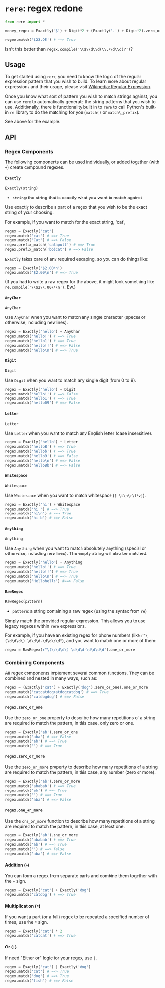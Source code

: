 # `rere`: regex redone

```python
from rere import *

money_regex = Exactly('$') + Digit*2 + (Exactly('.') + Digit*2).zero_or_one

regex.match('$23.95') # ==> True
```

Isn't this better than `regex.compile('\\$\\d\\d(\\.\\d\\d)?')`?

## Usage

To get started using `rere`, you need to know the logic of the regular
expression pattern that you wish to build. To learn more about regular
expressions and their usage, please visit [Wikipedia: Regular
Expression](http://en.wikipedia.org/wiki/Regular_expression).

Once you know what sort of pattern you wish to match strings against, you can
use `rere` to automatically generate the string patterns that you wish to use.
Additionally, there is functionality built in to `rere` to call Python's
built-in `re` library to do the matching for you (`match()` or
`match\_prefix`).

See above for the example.

## API

### Regex Components

The following components can be used individually, or added together (with `+`)
create compound regexes.

#### `Exactly`

```python
Exactly(string)
```

-   `string`: the string that is exactly what you want to match against

Use exactly to describe a part of a regex that you wish to be the exact
string of your choosing.

For example, if you want to match for the exact string, 'cat',

```python
regex = Exactly('cat')
regex.match('cat') # ==> True
regex.match('Cat') # ==> False
regex.prefix_match('catapult') # ==> True
regex.prefix_match('bobcat') # ==> False
```

`Exactly` takes care of any required escaping, so you can do things like: 

```python
regex = Exactly('$2.00\n')
regex.match('$2.00\n') # ==> True
````

(If you had to write a raw regex for the above, it might look something
like `re.compile('\\$2\\.00\\\n')`. Ew.)

#### `AnyChar`

```python
AnyChar
```

Use `AnyChar` when you want to match any single character (special or
otherwise, including newlines). 

```python
regex = Exactly('hello') + AnyChar
regex.match('hello!') # ==> True
regex.match('hello1') # ==> True
regex.match('hello!!') # ==> False
regex.match('hello\n') # ==> True
```

#### `Digit`

```python
Digit
```

Use `Digit` when you want to match any single digit (from 0 to 9).

```python
regex = Exactly('hello') + Digit
regex.match('hello!') # ==> False 
regex.match('hello1') # ==> True
regex.match('hello09') # ==> False 
```

#### `Letter`

```python
Letter
```

Use `Letter` when you want to match any English letter (case insensitive). 

```python
regex = Exactly('hello') + Letter 
regex.match('helloB') # ==> True 
regex.match('hellob') # ==> True
regex.match('hello9') # ==> False 
regex.match('hello\n') # ==> False
regex.match('helloBb') # ==> False
```
#### `Whitespace`

```python
Whitespace
```

Use `Whitespace` when you want to match whitespace (`[ \t\n\r\f\v]`).

```python
regex = Exactly('hi') + Whitespace
regex.match('hi ') # ==> True
regex.match('hi\n') # ==> True
regex.match('hi b') # ==> False
```

#### `Anything`

```python
Anything
```

Use `Anything` when you want to match absolutely anything (special or
otherwise, including newlines). The empty string will also be matched.

```python
regex = Exactly('hello') + Anything
regex.match('hello!') # ==> True
regex.match('hello!!') # ==> True 
regex.match('hello\n') # ==> True
regex.match('Hellohello') #==> False
```

#### `RawRegex`

```python
RawRegex(pattern)
```

-   `pattern`: a string containing a raw regex (using the syntax from `re`)

Simply match the provided regular expression. This allows you to use legacy
regexes within `rere` expressions.

For example, if you have an existing regex for phone numbers (like
`r"\(\d\d\d\) \d\d\d-\d\d\d\d"`), and you want to match one or more of
them:

```python
regex = RawRegex(r"\(\d\d\d\) \d\d\d-\d\d\d\d").one_or_more
```

### Combining Components

All regex components implement several common functions. They can be combined
and nested in many ways, such as:

```python
regex = (Exactly('cat') + Exactly('dog').zero_or_one).one_or_more
regex.match('catcatdogcatdogcatdog') # ==> True
regex.match('catdogdog') # ==> False
```

#### `regex.zero_or_one`

Use the `zero_or_one` property to describe how many repetitions of a string are
required to match the pattern, in this case, only zero or one.

```python
regex = Exactly('ab').zero_or_one
regex.match('aba') # ==> False
regex.match('ab') # ==> True
regex.match('') # ==> True
```

#### `regex.zero_or_more`

Use the `zero_or_more` property to describe how many repetitions of a string are
required to match the pattern, in this case, any number (zero or more).

```python
regex = Exactly('ab').zero_or_more 
regex.match('ababab') # ==> True
regex.match('ab') # ==> True
regex.match('') # ==> True
regex.match('aba') # ==> False 
```

#### `regex.one_or_more`

Use the `one_or_more` function to describe how many repetitions of a string are
required to match the pattern, in this case, at least one.

```python
regex = Exactly('ab').one_or_more 
regex.match('ababab') # ==> True
regex.match('ab') # ==> True
regex.match('') # ==> False
regex.match('aba') # ==> False 
```

#### Addition (`+`)

You can form a regex from separate parts and combine them together with the
`+` sign.

```python
regex = Exactly('cat') + Exactly('dog')
regex.match('catdog') # ==> True
```

#### Multiplication (`*`)

If you want a part (or a full) regex to be repeated a specified number of times,
use the `*` sign.

```python
regex = Exactly('cat') * 2
regex.match('catcat') # ==> True
```

#### Or (`|`)

If need "Either or" logic for your regex, use `|`.

```python
regex = Exactly('cat') | Exactly('dog')
regex.match('cat') # ==> True
regex.match('dog') # ==> True
regex.match('fish') # ==> False
```
